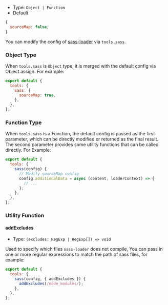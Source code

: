 - Type: `Object | Function`
- Default

```js
{
  sourceMap: false;
}
```

You can modify the config of [sass-loader](https://github.com/webpack-contrib/sass-loader) via `tools.sass`.

### Object Type

When `tools.sass` is `Object` type, it is merged with the default config via Object.assign. For example:

```js
export default {
  tools: {
    sass: {
      sourceMap: true,
    },
  },
};
```

### Function Type

When `tools.sass` is a Function, the default config is passed as the first parameter, which can be directly modified or returned as the final result. The second parameter provides some utility functions that can be called directly. For Example:

```js
export default {
  tools: {
    sass(config) {
      // Modify sourceMap config
      config.additionalData = async (content, loaderContext) => {
        // ...
      };
    },
  },
};
```

### Utility Function

#### addExcludes

- Type: `(excludes: RegExp | RegExp[]) => void`

Used to specify which files `sass-loader` does not compile, You can pass in one or more regular expressions to match the path of sass files, for example:

```js
export default {
  tools: {
    sass(config, { addExcludes }) {
      addExcludes(/node_modules/);
    },
  },
};
```
